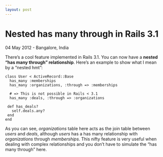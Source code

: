 ```yaml
---
layout: post
---
```


Nested has many through in Rails 3.1
====================================

<p class="date">04 May 2012 - Bangalore, India</p>

There’s a cool feature implemented in Rails 3.1. You can now have a **nested “has many through” relationship**. Here’s an example to show what I mean by a “nested hmt”:

<!-- more start -->

    class User < ActiveRecord::Base
      has_many :memberships
      has_many :organizations, :through => :memberships

      # => This is not possible in Rails < 3.1
      has_many :deals, :through => :organizations

     def has_deals?
       self.deals.any?
     end
    end

As you can see, *organizations* table here acts as the join table between *users* and *deals*, although *users* has a has many relationship with *organizations* through *memberships*. This nifty feature is very useful when dealing with complex relationships and you don’t have to simulate the “has many through” here.

<!-- more end -->
